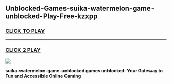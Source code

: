 
## Unblocked-Games-suika-watermelon-game-unblocked-Play-Free-kzxpp
<h3>
<a href="https://premium76.site?title=suika-watermelon-game-unblocked&ref=10A">CLICK TO PLAY</a></h3>
<hr>

<h3>
<a href="https://premium76.site?title=suika-watermelon-game-unblocked&ref=10A">CLICK 2 PLAY</a>
  
</h3>

<a href="https://premium76.site?title=suika-watermelon-game-unblocked&ref=10A"><img src="https://clearcache.store/games.png"></a>


**suika-watermelon-game-unblocked games unblocked: Your Gateway to Fun and Accessible Online Gaming**
